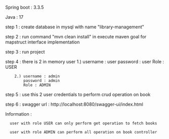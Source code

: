 Spring boot : 3.3.5

Java : 17

step 1 : create database in mysql with name "library-management"

step 2 : run command "mvn clean install" in execute maven goal for mapstruct interface implementation

step 3 : run project

step 4 : there is 2 in memory user 
        1.) username : user
            password : user
            Role : USER

        2.) username : admin
            password : admin
            Role : ADMIN

step 5 : use this 2 user credentials to perform crud operation on book

step 6 : swagger url : http://localhost:8080/swagger-ui/index.html

Information : 

      user with role USER can only perform get operation to fetch books

      user with role ADMIN can perform all operation on book controller
 
